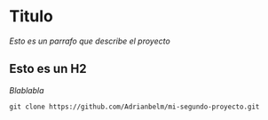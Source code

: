 # Titulo

_Esto es un parrafo que describe el proyecto_

## Esto es un H2

_Blablabla_

```
git clone https://github.com/Adrianbelm/mi-segundo-proyecto.git
```